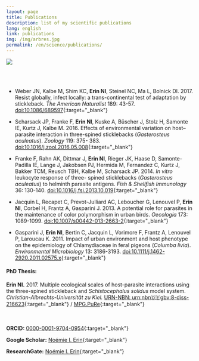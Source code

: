 ```yaml
---
layout: page
title: Publications
description: list of my scientific publications
lang: english
link: publications
img: /img/arbres.jpg
permalink: /en/science/publications/
---
```

<!-- Academicons -->
<link rel="stylesheet" href="https://cdn.rawgit.com/jpswalsh/academicons/master/css/academicons.min.css">

<div class="img_row">
	<img class="col three" src="{{ site.baseurl }}/img/arbres_bandeau.jpg"/>
</div>

<br><br>

* Weber JN, Kalbe M, Shim KC, **Erin NI**, Steinel NC, Ma L, Bolnick DI. 2017. Resist globally, infect locally: a trans-continental test of adaptation by stickleback. *The American Naturalist* 189: 43-57. [doi:10.1086/689597](https://doi.org/10.1086/689597){:target="_blank"}

* Scharsack JP, Franke F, **Erin NI**, Kuske A, Büscher J, Stolz H, Samonte IE, Kurtz J, Kalbe M. 2016. Effects of environmental variation on host–parasite interaction in three-spined sticklebacks (*Gasterosteus aculeatus*). *Zoology* 119: 375- 383. [doi:10.1016/j.zool.2016.05.008](https://doi.org/10.1016/j.zool.2016.05.008){:target="_blank"}

* Franke F, Rahn AK, Dittmar J, **Erin NI**, Rieger JK, Haase D, Samonte-Padilla IE, Lange J, Jakobsen PJ, Hermida M, Fernandez C, Kurtz J, Bakker TCM, Reusch TBH, Kalbe M, Scharsack JP. 2014. *In vitro* leukocyte response of three- spined sticklebacks (*Gasterosteus aculeatus*) to helminth parasite antigens. *Fish & Shellfish Immunology* 36: 130-140. [doi:10.1016/j.fsi.2013.10.019](https://doi.org/10.1016/j.fsi.2013.10.019){:target="_blank"}

* Jacquin L, Recapet C, Prevot-Julliard AC, Leboucher G, Lenouvel P, **Erin NI**, Corbel H, Frantz A, Gasparini J. 2013. A potential role for parasites in the maintenance of color polymorphism in urban birds. *Oecologia* 173: 1089-1099. [doi:10.1007/s00442-013-2663-2](https://doi.org/10.1007/s00442-013-2663-2){:target="_blank"}

* Gasparini J, **Erin NI**, Bertin C, Jacquin L, Vorimore F, Frantz A, Lenouvel P, Laroucau K. 2011. Impact of urban environment and host phenotype on the epidemiology of Chlamydiaceae in feral pigeons (*Columba livia*). *Environmental Microbiology* 13: 3186-3193. [doi:10.1111/j.1462-2920.2011.02575.x](https://doi.org/10.1111/j.1462-2920.2011.02575.x){:target="_blank"}


#### **PhD Thesis:** ####
**Erin NI.** 2017. Multiple ecological scales of host-parasite interactions using the three-spined stickleback and *Schistocephalus solidus* model system. *Christian-Albrechts-Universität zu Kiel.* [URN-NBN:	 urn:nbn:de:gbv:8-diss-216623](https://macau.uni-kiel.de/receive/dissertation_diss_00021662){:target="_blank"} / [MPG.PuRe](http://hdl.handle.net/11858/00-001M-0000-002E-0D9F-A){:target="_blank"}

<br><br>
<i class="ai ai-orcid-square"></i>
**ORCID:** [0000-0001-9704-0954](http://orcid.org/0000-0001-9704-0954){:target="_blank"}

<i class="ai ai-google-scholar-square"></i>
**Google Scholar:** [Noémie I. Erin](https://scholar.google.com/citations?user=cR8zgxAAAAAJ&hl=fr&oi=sra){:target="_blank"}

<i class="ai ai-researchgate"></i>
**ResearchGate:** [Noémie I. Erin](https://www.researchgate.net/profile/Noemie_Erin){:target="_blank"}
